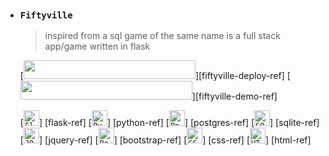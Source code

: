 - ### `Fiftyville`

    > inspired from a sql game of the same name is a full stack app/game written in flask

    [<img src="https://img.shields.io/badge/View%20Deployment%20on%20Heroku-430098?style=for-the-badge&logo=heroku&logoColor=white" width="275" height="30">][fiftyville-deploy-ref]
    [<img src="https://img.shields.io/badge/Watch%20Demo%20on%20YouTube-FF0000?style=for-the-badge&logo=youtube&logoColor=white" width="275" height="30">][fiftyville-demo-ref]

    [<code><img height="25" src="https://skillicons.dev/icons?i=flask&perline=1&theme=light" title="Flask"></code>]
    [flask-ref]
    [<code><img height="25" src="https://skillicons.dev/icons?i=py&perline=1&theme=light" title="Python"></code>]
    [python-ref]
    [<code><img height="25" src="https://skillicons.dev/icons?i=postgres&perline=1&theme=light" title="Postgres"></code>]
    [postgres-ref]
    [<code><img height="25" src="https://skillicons.dev/icons?i=sqlite&perline=1&theme=light" title="SQLite"></code>]
    [sqlite-ref]
    [<code><img height="25" src="https://skillicons.dev/icons?i=jquery&perline=1&theme=light" title="JQuery"></code>]
    [jquery-ref]
    [<code><img height="25" src="https://skillicons.dev/icons?i=bootstrap&perline=1&theme=light" title="Bootstrap"></code>]
    [bootstrap-ref]
    [<code><img height="25" src="https://skillicons.dev/icons?i=css&perline=1&theme=light" title="CSS"></code>]
    [css-ref]
    [<code><img height="25" src="https://skillicons.dev/icons?i=html&perline=1&theme=light" title="HTML"></code>]
    [html-ref]

<br>
